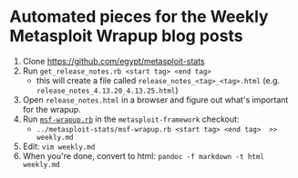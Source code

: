 # Automated pieces for the Weekly Metasploit Wrapup blog posts

1. Clone https://github.com/egypt/metasploit-stats 
1. Run `get_release_notes.rb <start tag> <end tag>`
   * this will create a file called `release_notes_<tag>_<tag>.html` (e.g. `release_notes_4.13.20_4.13.25.html`)
1. Open `release_notes.html` in a browser and figure out what's important for the wrapup.
1. Run [`msf-wrapup.rb`](https://github.com/egypt/metasploit-stats/blob/master/msf-wrapup.rb) in the `metasploit-framework` checkout:
   * `../metasploit-stats/msf-wrapup.rb <start tag> <end tag>  >> weekly.md`
1. Edit: `vim weekly.md`
1. When you're done, convert to html: `pandoc -f markdown -t html weekly.md`
